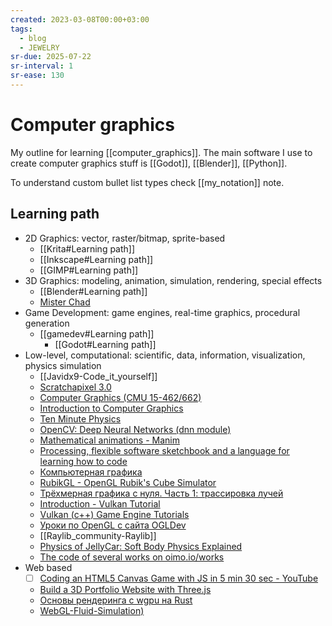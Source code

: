 ```yaml
---
created: 2023-03-08T00:00+03:00
tags:
  - blog
  - JEWELRY
sr-due: 2025-07-22
sr-interval: 1
sr-ease: 130
---
```


# Computer graphics

My outline for learning [[computer_graphics]]. The main software I use to create computer graphics stuff is [[Godot]], [[Blender]], [[Python]].

To understand custom bullet list types check [[my_notation]] note.

## Learning path

- 2D Graphics: vector, raster/bitmap, sprite-based
  - [[Krita#Learning path]]
  - [[Inkscape#Learning path]]
  - [[GIMP#Learning path]]
- 3D Graphics: modeling, animation, simulation, rendering, special effects
  - [[Blender#Learning path]]
  - [Mister Chad](https://mister-chad.com/welcome)
- Game Development: game engines, real-time graphics, procedural generation
  - [[gamedev#Learning path]]
    - [[Godot#Learning path]]
- Low-level, computational: scientific, data, information, visualization, physics simulation
  - [[Javidx9-Code_it_yourself]]
  - [Scratchapixel 3.0](https://www.scratchapixel.com/)
  - [Computer Graphics (CMU 15-462/662)](https://www.youtube.com/playlist?list=PL9_jI1bdZmz2emSh0UQ5iOdT2xRHFHL7E)
  - [Introduction to Computer Graphics](https://www.youtube.com/playlist?list=PLplnkTzzqsZTfYh4UbhLGpI5kGd5oW_Hh)
  - [Ten Minute Physics](https://matthias-research.github.io/pages/tenMinutePhysics/)
  - [OpenCV: Deep Neural Networks (dnn module)](https://docs.opencv.org/4.x/d2/d58/tutorial_table_of_content_dnn.html)
  - [Mathematical animations - Manim](https://www.manim.community/)
  - [Processing, flexible software sketchbook and a language for learning how to code](https://processing.org/)
  - [Компьютерная графика](http://compgraphics.info/)
  - [RubikGL - OpenGL Rubik's Cube Simulator](https://www.youtube.com/watch?v=PY_HNv854KQ)
  - [Трёхмерная графика с нуля. Часть 1: трассировка лучей](https://habr.com/en/articles/342510/)
  - [Introduction - Vulkan Tutorial](https://vulkan-tutorial.com/)
  - [Vulkan (c++) Game Engine Tutorials](https://www.youtube.com/playlist?list=PL8327DO66nu9qYVKLDmdLW_84-yE4auCR)
  - [Уроки по OpenGL с сайта OGLDev](https://triplepointfive.github.io/ogltutor/)
  - [[Raylib_community-Raylib]]
  - [Physics of JellyCar: Soft Body Physics Explained](https://www.youtube.com/watch?v=3OmkehAJoyo)
  - [The code of several works on oimo.io/works](https://github.com/saharan/works)
- Web based
  - [ ] [Coding an HTML5 Canvas Game with JS in 5 min 30 sec - YouTube](https://www.youtube.com/watch?v=KoWqdEACyLI)
  - [Build a 3D Portfolio Website with Three.js](https://youtu.be/Q7AOvWpIVHU)
  - [Основы рендеринга с wgpu на Rust](https://habr.com/en/companies/otus/articles/658859/)
  - [WebGL-Fluid-Simulation)](https://github.com/PavelDoGreat/WebGL-Fluid-Simulation)
